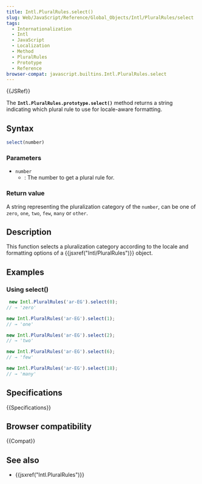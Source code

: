 ```yaml
---
title: Intl.PluralRules.select()
slug: Web/JavaScript/Reference/Global_Objects/Intl/PluralRules/select
tags:
  - Internationalization
  - Intl
  - JavaScript
  - Localization
  - Method
  - PluralRules
  - Prototype
  - Reference
browser-compat: javascript.builtins.Intl.PluralRules.select
---
```

{{JSRef}}

The **`Intl.PluralRules.prototype.select()`** method returns a string indicating
which plural rule to use for locale-aware formatting.

## Syntax

```js
select(number)
```

### Parameters

*   `number`
    *   : The number to get a plural rule for.

### Return value

A string representing the pluralization category of the `number`, can be one of
`zero`, `one`, `two`, `few`, `many` or `other`.

## Description

This function selects a pluralization category according to the locale and
formatting options of a {{jsxref("Intl/PluralRules")}} object.

## Examples

### Using select()

```js
 new Intl.PluralRules('ar-EG').select(0);
// → 'zero'

new Intl.PluralRules('ar-EG').select(1);
// → 'one'

new Intl.PluralRules('ar-EG').select(2);
// → 'two'

new Intl.PluralRules('ar-EG').select(6);
// → 'few'

new Intl.PluralRules('ar-EG').select(18);
// → 'many'
```

## Specifications

{{Specifications}}

## Browser compatibility

{{Compat}}

## See also

*   {{jsxref("Intl.PluralRules")}}
